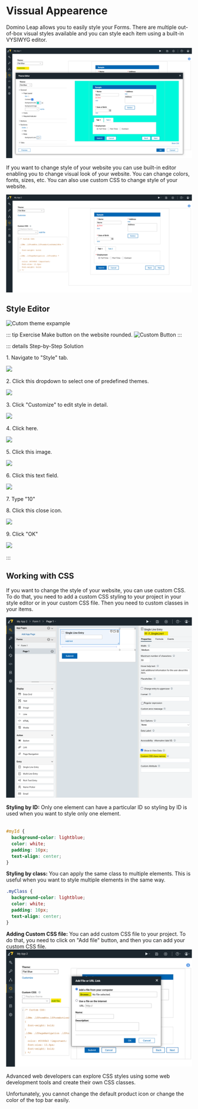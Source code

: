 # Vissual Appearence

Domino Leap allows you to easily style your Forms. There are multiple out-of-box visual styles available and you can
style each item using a built-in VYSIWYG editor.

![img_35.png](img_35.png)

If you want to change style of your website you can use built-in editor enabling you to change visual look of your
website. You can change colors, fonts, sizes, etc. You can also use custom CSS to change style of your website.

![img_29.png](img_29.png)

## Style Editor

![Cutom theme expample](/custom_theme.png)

::: tip Exercise
Make button on the website rounded.
![Custom Button](/custom_button.png)
:::

::: details Step-by-Step Solution

1\. Navigate to "Style" tab.

![](https://ajeuwbhvhr.cloudimg.io/colony-recorder.s3.amazonaws.com/files/2024-02-28/897e01eb-5fca-4a4f-9771-d350d8356ef8/ascreenshot.jpeg?tl_px=0,0&br_px=1934,1081&force_format=png&width=1120.0&wat=1&wat_opacity=0.7&wat_gravity=northwest&wat_url=https://colony-recorder.s3.us-west-1.amazonaws.com/images/watermarks/FB923C_standard.png&wat_pad=-3,229)

2\. Click this dropdown to select one of predefined themes.

![](https://ajeuwbhvhr.cloudimg.io/colony-recorder.s3.amazonaws.com/files/2024-02-28/31601364-f7ce-480a-8af4-5d90f095db2c/ascreenshot.jpeg?tl_px=0,0&br_px=1934,1081&force_format=png&width=1120.0&wat=1&wat_opacity=0.7&wat_gravity=northwest&wat_url=https://colony-recorder.s3.us-west-1.amazonaws.com/images/watermarks/FB923C_standard.png&wat_pad=238,121)

3\. Click "Customize" to edit style in detail.

![](https://ajeuwbhvhr.cloudimg.io/colony-recorder.s3.amazonaws.com/files/2024-02-28/41e53e41-ee8a-49b2-8c0e-c6eb7a95d6ec/ascreenshot.jpeg?tl_px=0,0&br_px=1934,1081&force_format=png&width=1120.0&wat=1&wat_opacity=0.7&wat_gravity=northwest&wat_url=https://colony-recorder.s3.us-west-1.amazonaws.com/images/watermarks/FB923C_standard.png&wat_pad=135,178)

4\. Click here.

![](https://ajeuwbhvhr.cloudimg.io/colony-recorder.s3.amazonaws.com/files/2024-02-28/c80a2f48-a51c-450e-8db3-c1feb295cfef/ascreenshot.jpeg?tl_px=0,188&br_px=1934,1269&force_format=png&width=1120.0&wat=1&wat_opacity=0.7&wat_gravity=northwest&wat_url=https://colony-recorder.s3.us-west-1.amazonaws.com/images/watermarks/FB923C_standard.png&wat_pad=385,277)

5\. Click this image.

![](https://ajeuwbhvhr.cloudimg.io/colony-recorder.s3.amazonaws.com/files/2024-02-28/b56723c7-b122-4d3a-b5da-4cadf0006ae2/ascreenshot.jpeg?tl_px=0,410&br_px=1934,1491&force_format=png&width=1120.0&wat=1&wat_opacity=0.7&wat_gravity=northwest&wat_url=https://colony-recorder.s3.us-west-1.amazonaws.com/images/watermarks/FB923C_standard.png&wat_pad=188,277)

6\. Click this text field.

![](https://ajeuwbhvhr.cloudimg.io/colony-recorder.s3.amazonaws.com/files/2024-02-28/4a94f556-b969-47ac-ac83-f68a61e34304/ascreenshot.jpeg?tl_px=0,788&br_px=1934,1870&force_format=png&width=1120.0&wat=1&wat_opacity=0.7&wat_gravity=northwest&wat_url=https://colony-recorder.s3.us-west-1.amazonaws.com/images/watermarks/FB923C_standard.png&wat_pad=318,315)

7\. Type "10"

8\. Click this close icon.

![](https://ajeuwbhvhr.cloudimg.io/colony-recorder.s3.amazonaws.com/files/2024-02-28/d652b2ad-6edf-4599-8230-9ac56358b143/ascreenshot.jpeg?tl_px=0,437&br_px=1934,1518&force_format=png&width=1120.0&wat=1&wat_opacity=0.7&wat_gravity=northwest&wat_url=https://colony-recorder.s3.us-west-1.amazonaws.com/images/watermarks/FB923C_standard.png&wat_pad=377,276)

9\. Click "OK"

![](https://ajeuwbhvhr.cloudimg.io/colony-recorder.s3.amazonaws.com/files/2024-02-28/5cca7c64-ca07-45d5-9822-113196924d5a/ascreenshot.jpeg?tl_px=1906,788&br_px=3841,1870&force_format=png&width=1120.0&wat=1&wat_opacity=0.7&wat_gravity=northwest&wat_url=https://colony-recorder.s3.us-west-1.amazonaws.com/images/watermarks/FB923C_standard.png&wat_pad=717,429)

:::

## Working with CSS

If you want to change the style of your website, you can use custom CSS.
To do that, you need to add a custom CSS styling to your
project in your style editor or in your custom CSS file.
Then you need to custom classes in your items.

![img_30.png](img_30.png)

**Styling by ID:** Only one element can have a particular ID so styling by ID is used when you want to style only one element.
```css

#myId {
  background-color: lightblue;
  color: white;
  padding: 10px;
  text-align: center;
}
```


**Styling by class:** You can apply the same class to multiple elements. This is useful when you want to style multiple elements in the same way.
```css
.myClass {
  background-color: lightblue;
  color: white;
  padding: 10px;
  text-align: center;
}
```

**Adding Custom CSS file:** You can add custom CSS file to your project. To do that, you need to click on "Add file" button, and then you can add your custom CSS file.
![img_31.png](img_31.png)


Advanced web developers can explore CSS styles using some web development tools and create their own CSS classes.

Unfortunately, you cannot change the default product icon or change the color of the top bar easily.
